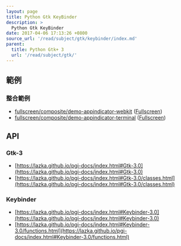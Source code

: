 ```yaml
---
layout: page
title: Python Gtk KeyBinder
description: >
  Python Gtk KeyBinder
date: 2017-04-06 17:13:26 +0800
source_url: '/read/subject/gtk/keybinder/index.md'
parent:
  title: Python Gtk+ 3
  url: '/read/subject/gtk/'
---
```



## 範例

### 整合範例

* [fullscreen/composite/demo-appindicator-webkit](https://github.com/foreachsam/book-lang-python/blob/gh-pages/example/subject/gtk/fullscreen/composite/demo-appindicator-webkit/main.py) ([Fullscreen](https://foreachsam.github.io/book-lang-python/read/subject/gtk/fullscreen/))
* [fullscreen/composite/demo-appindicator-terminal](https://github.com/foreachsam/book-lang-python/blob/gh-pages/example/subject/gtk/fullscreen/composite/demo-appindicator-terminal/main.py) ([Fullscreen](https://foreachsam.github.io/book-lang-python/read/subject/gtk/fullscreen/))


## API

### Gtk-3

* [https://lazka.github.io/pgi-docs/index.html#Gtk-3.0](https://lazka.github.io/pgi-docs/index.html#Gtk-3.0)
* [https://lazka.github.io/pgi-docs/index.html#Gtk-3.0/classes.html](https://lazka.github.io/pgi-docs/index.html#Gtk-3.0/classes.html)

### Keybinder

* [https://lazka.github.io/pgi-docs/index.html#Keybinder-3.0](https://lazka.github.io/pgi-docs/index.html#Keybinder-3.0)
* [https://lazka.github.io/pgi-docs/index.html#Keybinder-3.0/functions.html](https://lazka.github.io/pgi-docs/index.html#Keybinder-3.0/functions.html)
